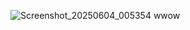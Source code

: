![Screenshot_20250604_005354](https://github.com/user-attachments/assets/86fd8ab1-45a9-4b88-bbfc-2b7fdf618350)
 wwow
